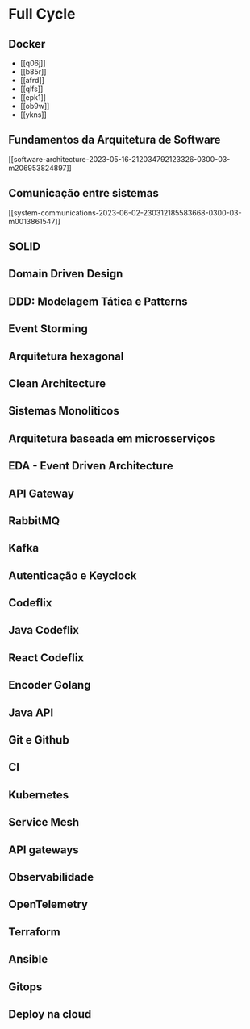 # Full Cycle

## Docker

* [[q06j]]
* [[b85r]]
* [[afrd]]
* [[qlfs]]
* [[epk1]]
* [[ob9w]]
* [[ykns]]

## Fundamentos da Arquitetura de Software

[[software-architecture-2023-05-16-212034792123326-0300-03-m206953824897]]

## Comunicação entre sistemas

[[system-communications-2023-06-02-230312185583668-0300-03-m0013861547]]

## SOLID 

## Domain Driven Design

## DDD: Modelagem Tática e Patterns

## Event Storming

## Arquitetura hexagonal

## Clean Architecture

## Sistemas Monoliticos

## Arquitetura baseada em microsserviços

## EDA - Event Driven Architecture

## API Gateway

## RabbitMQ

## Kafka

## Autenticação e Keyclock

## Codeflix

## Java Codeflix

## React Codeflix

## Encoder Golang

## Java API

## Git e Github

## CI

## Kubernetes

## Service Mesh

## API gateways

## Observabilidade

## OpenTelemetry

## Terraform

## Ansible

## Gitops

## Deploy na cloud


